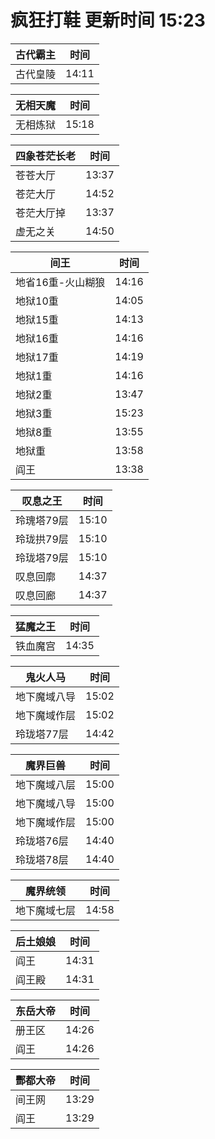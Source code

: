 # 疯狂打鞋 更新时间 15:23

| 古代霸主   | 时间    |
|--------|-------|
| 古代皇陵 | 14:11 |

| 无相天魔   | 时间    |
|--------|-------|
| 无相炼狱 | 15:18 |

| 四象苍茫长老   | 时间    |
|--------|-------|
| 苍苍大厅 | 13:37 |
| 苍茫大厅 | 14:52 |
| 苍茫大厅掉 | 13:37 |
| 虚无之关 | 14:50 |

| 间王   | 时间    |
|--------|-------|
| 地省16重-火山糊狼 | 14:16 |
| 地狱10重 | 14:05 |
| 地狱15重 | 14:13 |
| 地狱16重 | 14:16 |
| 地狱17重 | 14:19 |
| 地狱1重 | 14:16 |
| 地狱2重 | 13:47 |
| 地狱3重 | 15:23 |
| 地狱8重 | 13:55 |
| 地狱重 | 13:58 |
| 阎王 | 13:38 |

| 叹息之王   | 时间    |
|--------|-------|
| 玲瑰塔79层 | 15:10 |
| 玲珑拱79层 | 15:10 |
| 玲珑塔79层 | 15:10 |
| 叹息回廓 | 14:37 |
| 叹息回廊 | 14:37 |

| 猛魔之王   | 时间    |
|--------|-------|
| 铁血魔宫 | 14:35 |

| 鬼火人马   | 时间    |
|--------|-------|
| 地下魔域八导 | 15:02 |
| 地下魔域作层 | 15:02 |
| 玲珑塔77层 | 14:42 |

| 魔界巨兽   | 时间    |
|--------|-------|
| 地下魔域八层 | 15:00 |
| 地下魔域八导 | 15:00 |
| 地下魔域作层 | 15:00 |
| 玲珑塔76层 | 14:40 |
| 玲珑塔78层 | 14:40 |

| 魔界统领   | 时间    |
|--------|-------|
| 地下魔域七层 | 14:58 |

| 后土娘娘   | 时间    |
|--------|-------|
| 阎王 | 14:31 |
| 阎王殿 | 14:31 |

| 东岳大帝   | 时间    |
|--------|-------|
| 册王区 | 14:26 |
| 阎王 | 14:26 |

| 酆都大帝   | 时间    |
|--------|-------|
| 间王网 | 13:29 |
| 阎王 | 13:29 |
